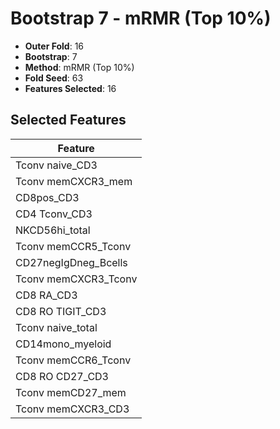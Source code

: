# Bootstrap 7 - mRMR (Top 10%)

- **Outer Fold**: 16
- **Bootstrap**: 7
- **Method**: mRMR (Top 10%)
- **Fold Seed**: 63
- **Features Selected**: 16

## Selected Features

| Feature |
|---------|
| Tconv naive_CD3 |
| Tconv memCXCR3_mem |
| CD8pos_CD3 |
| CD4 Tconv_CD3 |
| NKCD56hi_total |
| Tconv memCCR5_Tconv |
| CD27negIgDneg_Bcells |
| Tconv memCXCR3_Tconv |
| CD8 RA_CD3 |
| CD8 RO TIGIT_CD3 |
| Tconv naive_total |
| CD14mono_myeloid |
| Tconv memCCR6_Tconv |
| CD8 RO CD27_CD3 |
| Tconv memCD27_mem |
| Tconv memCXCR3_CD3 |
